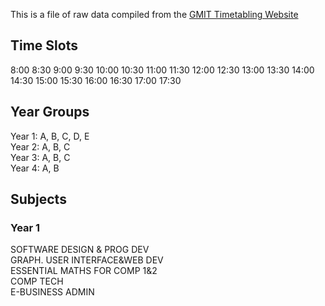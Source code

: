 This is a file of raw data compiled from the [GMIT Timetabling Website](http://timetable.gmit.ie/sws1617/(S(ci43p3yupqqdwv55i0ejk455))/default.aspx)  

## Time Slots
8:00
8:30
9:00
9:30
10:00
10:30
11:00
11:30
12:00
12:30
13:00
13:30
14:00
14:30
15:00
15:30
16:00
16:30
17:00
17:30

## Year Groups
Year 1: A, B, C, D, E  
Year 2: A, B, C  
Year 3: A, B, C  
Year 4: A, B  


## Subjects
### Year 1  
SOFTWARE DESIGN & PROG DEV  
GRAPH. USER INTERFACE&WEB DEV  
ESSENTIAL MATHS FOR COMP 1&2  
COMP TECH  
E-BUSINESS ADMIN  